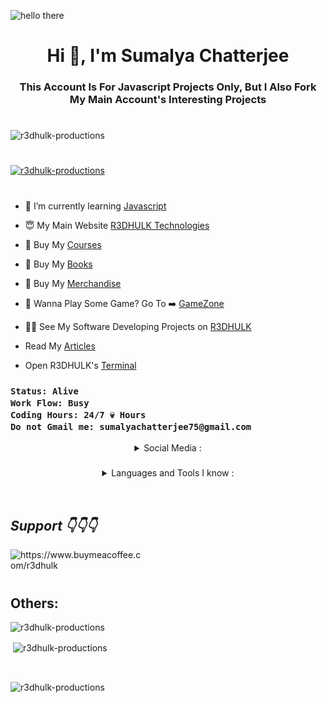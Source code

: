<img src="https://media4.giphy.com/media/xTiIzJSKB4l7xTouE8/giphy.gif" alt="hello there"><br>

#

<h1 align="center">Hi 👋, I'm Sumalya Chatterjee</h1>
<h3 align="center">This Account Is For Javascript Projects Only, But I Also Fork My Main Account's Interesting Projects</h3>

#

<p align="left"> <img src="https://komarev.com/ghpvc/?username=r3dhulk-productions&label=Profile%20views&color=0e75b6&style=flat" alt="r3dhulk-productions" /> </p>

#

<p align="left"> <a href="https://github.com/ryo-ma/github-profile-trophy"><img src="https://github-profile-trophy.vercel.app/?username=r3dhulk-productions" alt="r3dhulk-productions" /></a> </p>

#

- 🔭 I’m currently learning [Javascript](https://www.javascript.com/)

- 😇 My Main Website [R3DHULK Technologies](https://r3dhulk.github.io/)

- 👔 Buy My [Courses](https://r3dhulk.github.io/Courses/)

- 📖 Buy My [Books](https://r3dhulk.github.io/Books/)

- 👔 Buy My [Merchandise](https://r3dhulk.github.io/Merchandise/)

- 🎳 Wanna Play Some Game? Go To ➡️ [GameZone](https://r3dhulk.github.io/GameZone)

- 👨‍💻 See My Software Developing Projects on [R3DHULK](https://github.com/R3DHULK)

- Read My [Articles](https://r3dhulk.github.io/Articles/)

- Open R3DHULK's [Terminal](https://r3dhulk.github.io/Terminal/)

<h3 align="left">

```
Status: Alive
Work Flow: Busy
Coding Hours: 24/7 💀 Hours
Do not Gmail me: sumalyachatterjee75@gmail.com
```

</h3>

<p align="left">

<details align="center"><summary>Social Media :<h3 align="left"></h3></summary>
<a href="https://codepen.io/r3dhulk" target="blank"><img align="center" src="https://raw.githubusercontent.com/rahuldkjain/github-profile-readme-generator/master/src/images/icons/Social/codepen.svg" alt="codepen account" height="30" width="40" /></a>
<a href="https://linkedin.com/in/sumalya-chatterjee-676b31262" target="blank"><img align="center" src="https://raw.githubusercontent.com/rahuldkjain/github-profile-readme-generator/master/src/images/icons/Social/linked-in-alt.svg" alt="linkedin profile" height="30" width="40" /></a>
<a href="https://instagram.com/r3dh_ulk" target="blank"><img align="center" src="https://raw.githubusercontent.com/rahuldkjain/github-profile-readme-generator/master/src/images/icons/Social/instagram.svg" alt="instagram account" height="30" width="40" /></a>
<a href="https://www.youtube.com/c/@sumalya" target="blank"><img align="center" src="https://raw.githubusercontent.com/rahuldkjain/github-profile-readme-generator/master/src/images/icons/Social/youtube.svg" alt="youtube channel" height="30" width="40" /></a>
<a href="https://www.hackerrank.com/sumalyachatterj1" target="blank"><img align="center" src="https://raw.githubusercontent.com/rahuldkjain/github-profile-readme-generator/master/src/images/icons/Social/hackerrank.svg" alt="hackerrank profile" height="30" width="40" /></a>
</p>
</details>

<details align="center"><summary>Languages and Tools I know :<h3 align="left"></h3></summary>
<p align="left"> <a href="https://angular.io" target="_blank" rel="noreferrer"> <img src="https://angular.io/assets/images/logos/angular/angular.svg" alt="angular" width="40" height="40"/> </a> <a href="https://angular.io" target="_blank" rel="noreferrer"> <img src="https://raw.githubusercontent.com/devicons/devicon/master/icons/angularjs/angularjs-original-wordmark.svg" alt="angularjs" width="40" height="40"/> </a> <a href="https://offeescript.org" target="_blank" rel="noreferrer"> <img src="https://raw.githubusercontent.com/devicons/devicon/master/icons/coffeescript/coffeescript-original-wordmark.svg" alt="coffeescript" width="40" height="40"/> </a> <a href="https://www.w3schools.com/css/" target="_blank" rel="noreferrer"> <img src="https://raw.githubusercontent.com/devicons/devicon/master/icons/css3/css3-original-wordmark.svg" alt="css3" width="40" height="40"/> </a> <a href="https://expressjs.com" target="_blank" rel="noreferrer"> <img src="https://raw.githubusercontent.com/devicons/devicon/master/icons/express/express-original-wordmark.svg" alt="express" width="40" height="40"/> </a> <a href="https://www.w3.org/html/" target="_blank" rel="noreferrer"> <img src="https://raw.githubusercontent.com/devicons/devicon/master/icons/html5/html5-original-wordmark.svg" alt="html5" width="40" height="40"/> </a> <a href="https://developer.mozilla.org/en-US/docs/Web/JavaScript" target="_blank" rel="noreferrer"> <img src="https://raw.githubusercontent.com/devicons/devicon/master/icons/javascript/javascript-original.svg" alt="javascript" width="40" height="40"/> </a> <a href="https://www.microsoft.com/en-us/sql-server" target="_blank" rel="noreferrer"> <img src="https://www.svgrepo.com/show/303229/microsoft-sql-server-logo.svg" alt="mssql" width="40" height="40"/> </a> <a href="https://www.mysql.com/" target="_blank" rel="noreferrer"> <img src="https://raw.githubusercontent.com/devicons/devicon/master/icons/mysql/mysql-original-wordmark.svg" alt="mysql" width="40" height="40"/> </a> <a href="https://nestjs.com/" target="_blank" rel="noreferrer"> <img src="https://raw.githubusercontent.com/devicons/devicon/master/icons/nestjs/nestjs-plain.svg" alt="nestjs" width="40" height="40"/> </a> <a href="https://nodejs.org" target="_blank" rel="noreferrer"> <img src="https://raw.githubusercontent.com/devicons/devicon/master/icons/nodejs/nodejs-original-wordmark.svg" alt="nodejs" width="40" height="40"/> </a> <a href="https://reactjs.org/" target="_blank" rel="noreferrer"> <img src="https://raw.githubusercontent.com/devicons/devicon/master/icons/react/react-original-wordmark.svg" alt="react" width="40" height="40"/> </a> <a href="https://www.typescriptlang.org/" target="_blank" rel="noreferrer"> <img src="https://raw.githubusercontent.com/devicons/devicon/master/icons/typescript/typescript-original.svg" alt="typescript" width="40" height="40"/> </a> </p>
</details>


#

<h2 align="left"><b><i>Support 👇👇👇</i></b></h2>
<p><a href="https://www.buymeacoffee.com/https://www.buymeacoffee.com/r3dhulk"> <img align="left" src="https://cdn.buymeacoffee.com/buttons/v2/default-yellow.png" height="50" width="210" alt="https://www.buymeacoffee.com/r3dhulk" /></a></p><br><br>

#

<h2><b>Others:</b></h2>
<p><img align="left" src="https://github-readme-stats.vercel.app/api/top-langs?username=r3dhulk-productions&show_icons=true&locale=en&layout=compact" alt="r3dhulk-productions" /></p>

<br>
<p>&nbsp;<img align="center" src="https://github-readme-stats.vercel.app/api?username=r3dhulk-productions&show_icons=true&locale=en" alt="r3dhulk-productions" /></p>
<br>
<p><img align="center" src="https://github-readme-streak-stats.herokuapp.com/?user=r3dhulk-productions&" alt="r3dhulk-productions" /></p>
